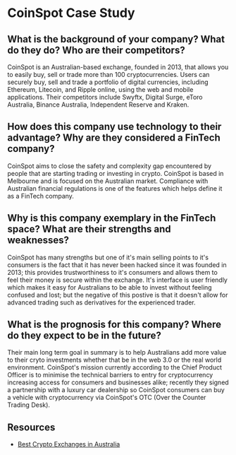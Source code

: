 # CoinSpot Case Study

## What is the background of your company? What do they do? Who are their competitors?

CoinSpot is an Australian-based exchange, founded in 2013, that allows you to easily buy, sell or trade more than 100 cryptocurrencies. Users can securely buy, sell and trade a portfolio of digital currencies, including Ethereum, Litecoin, and Ripple online, using the web and mobile applications. Their competitors include Swyftx, Digital Surge, eToro Australia, Binance Australia, Independent Reserve and Kraken.

## How does this company use technology to their advantage? Why are they considered a FinTech company?

CoinSpot aims to close the safety and complexity gap encountered by people that are starting trading or investing in crypto. CoinSpot is based in Melbourne and is focused on the Australian market. Compliance with Australian financial regulations is one of the features which helps define it as a FinTech company. 

## Why is this company exemplary in the FinTech space? What are their strengths and weaknesses?

CoinSpot has many strengths but one of it's main selling points to it's consumers is the fact that it has never been hacked since it was founded in 2013; this provides trustworthiness to it's consumers and allows them to feel their money is secure within the exchange. It's interface is user friendly which makes it easy for Australians to be able to invest without feeling confused and lost; but the negative of this postive is that it doesn't allow for advanced trading such as derivatives for the experienced trader.

## What is the prognosis for this company? Where do they expect to be in the future?

Their main long term goal in summary is to help Australians add more value to their cryto investments whether that be in the web 3.0 or the real world environment. CoinSpot's mission currently according to the Chief Product Officer is to minimise the technical barriers to entry for cryptocurrency increasing access for consumers and businesses alike; recently they signed a partnership with a luxury car dealership so CoinSpot consumers can buy a vehicle with cryptocurrency via CoinSpot's OTC (Over the Counter Trading Desk). 


## Resources

* [Best Crypto Exchanges in Australia](https://www.debtbombshell.com/au/crypto/best-cryptocurrency-exchanges-australia/)






